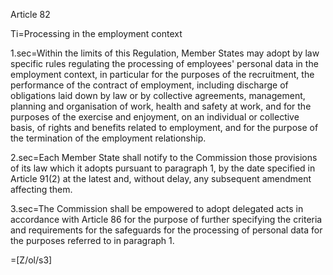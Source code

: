 Article 82

Ti=Processing in the employment context

1.sec=Within the limits of this Regulation, Member States may adopt by law specific rules regulating the processing of employees' personal data in the employment context, in particular for the purposes of the recruitment, the performance of the contract of employment, including discharge of obligations laid down by law or by collective agreements, management, planning and organisation of work, health and safety at work, and for the purposes of the exercise and enjoyment, on an individual or  collective basis, of rights and benefits related to employment, and for the purpose of the termination of the employment relationship.

2.sec=Each Member State shall notify to the Commission those provisions of its law which it adopts pursuant to paragraph 1, by the date specified in Article 91(2) at the latest and, without delay, any subsequent amendment affecting them.

3.sec=The Commission shall be empowered to adopt delegated acts in accordance with Article 86 for the purpose of further specifying the criteria and requirements for the safeguards for the processing of personal data for the purposes referred to in paragraph 1.

=[Z/ol/s3]
